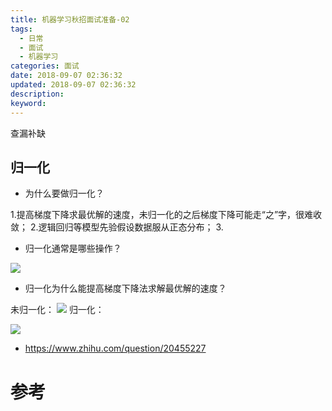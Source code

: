 ```yaml
---
title: 机器学习秋招面试准备-02
tags:
  - 日常
  - 面试
  - 机器学习
categories: 面试
date: 2018-09-07 02:36:32
updated: 2018-09-07 02:36:32
description:
keyword:
---
```


查漏补缺


<!-- more -->


## 归一化


- 为什么要做归一化？

1.提高梯度下降求最优解的速度，未归一化的之后梯度下降可能走“之”字，很难收敛；
2.逻辑回归等模型先验假设数据服从正态分布；
3.  

- 归一化通常是哪些操作？

![](https://ws3.sinaimg.cn/large/0069RVTdly1fv0e82tdglj30yk08amyb.jpg)

- 归一化为什么能提高梯度下降法求解最优解的速度？

未归一化：
![](https://ws4.sinaimg.cn/large/0069RVTdly1fv0e6kxvilj30ek08ljrr.jpg)
归一化：

![](https://ws1.sinaimg.cn/large/0069RVTdly1fv0e6oq0tzj30ga081jrs.jpg)


- https://www.zhihu.com/question/20455227

# 参考



